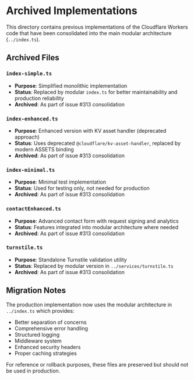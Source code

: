 # Archived Implementations

This directory contains previous implementations of the Cloudflare Workers code that have been consolidated into the main modular architecture (`../index.ts`).

## Archived Files

### `index-simple.ts`
- **Purpose**: Simplified monolithic implementation
- **Status**: Replaced by modular `index.ts` for better maintainability and production reliability
- **Archived**: As part of issue #313 consolidation

### `index-enhanced.ts`
- **Purpose**: Enhanced version with KV asset handler (deprecated approach)
- **Status**: Uses deprecated `@cloudflare/kv-asset-handler`, replaced by modern ASSETS binding
- **Archived**: As part of issue #313 consolidation

### `index-minimal.ts`
- **Purpose**: Minimal test implementation
- **Status**: Used for testing only, not needed for production
- **Archived**: As part of issue #313 consolidation

### `contactEnhanced.ts`
- **Purpose**: Advanced contact form with request signing and analytics
- **Status**: Features integrated into modular architecture where needed
- **Archived**: As part of issue #313 consolidation

### `turnstile.ts`
- **Purpose**: Standalone Turnstile validation utility
- **Status**: Replaced by modular version in `../services/turnstile.ts`
- **Archived**: As part of issue #313 consolidation

## Migration Notes

The production implementation now uses the modular architecture in `../index.ts` which provides:
- Better separation of concerns
- Comprehensive error handling
- Structured logging
- Middleware system
- Enhanced security headers
- Proper caching strategies

For reference or rollback purposes, these files are preserved but should not be used in production.